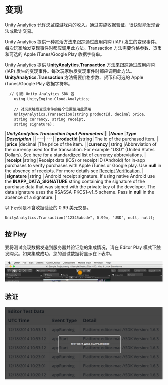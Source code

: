 变现
============

Unity Analytics 允许您监控游戏内的收入。通过实施收据验证，很快就能发现合法或欺诈交易。

Unity Analytics 提供一种灵活方法来跟踪通过应用内购 (IAP) 发生的变现事件。每次玩家触发变现事件时都应调用此方法。Transaction 方法需要价格参数、货币和可选的 Apple iTunes/Google Play 收据字符串。

Unity Analytics 提供 __UnityAnalytics.Transaction__ 方法来跟踪通过应用内购 (IAP) 发生的变现事件。每次玩家触发变现事件时都应调用此方法。__UnityAnalytics.Transaction__ 方法需要价格参数、货币和可选的 Apple iTunes/Google Play 收据字符串。

````
  // 引用 Unity Analytics SDK 包
    using UnityEngine.Cloud.Analytics;

    // 对玩家触发变现事件的每个位置使用此调用
    UnityAnalytics.Transaction(string productId, decimal price,
    string currency, string receipt,
    string signature);
````

|**_UnityAnalytics.Transaction Input Parameters_**|||
|**_Name_** |**_Type_** |**_Description_** |
|:---|:---|
|__productId__ |string |The id of the purchased item. |
|__price__ |decimal |The price of the item. |
|__currency__ |string |Abbreviation of the currency used for the transaction. For example "USD" (United States Dollars). See [here](http://en.wikipedia.org/wiki/ISO_4217) for a standardized list of currency abbreviations. |
|__receipt__ |string |Receipt data (iOS) or receipt ID (Android) for in-app purchases to verify purchases with Apple iTunes or Google play.  Use __null__ in the absence of receipts. For more details see [Receipt Verification](UnityAnalyticsReceiptVerificationSDK.html). |
|__signature__ |string | Android receipt signature.  If using native Android use the __INAPP_DATA_SIGNATURE__ string containing the signature of the purchase data that was signed with the private key of the developer.  The data signature uses the RSASSA-PKCS1-v1_5 scheme. Pass in __null__ in the absence of a signature. |

以下示例是不含收据验证的 0.99 美元交易。

````
UnityAnalytics.Transaction("12345abcde", 0.99m, "USD", null, null);
````

按 Play
----------
要将测试变现数据发送到服务器并验证您的集成情况，请在 Editor Play 模式下触发购买。如果集成成功，您的测试数据将显示在下表中。

![](../uploads/Main/AnalyticsPlayGame.gif) 

验证
--------
![](../uploads/Main/AnalyticsValidate.jpg) 
